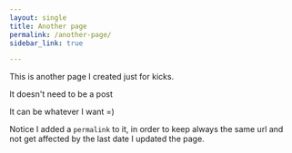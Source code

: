 ```yaml
---
layout: single
title: Another page
permalink: /another-page/
sidebar_link: true

---
```


This is another page I created just for kicks.

It doesn't need to be a post

It can be whatever I want =)

Notice I added a `permalink` to it, in order to keep always the same url and not get affected by the last date I updated the page.